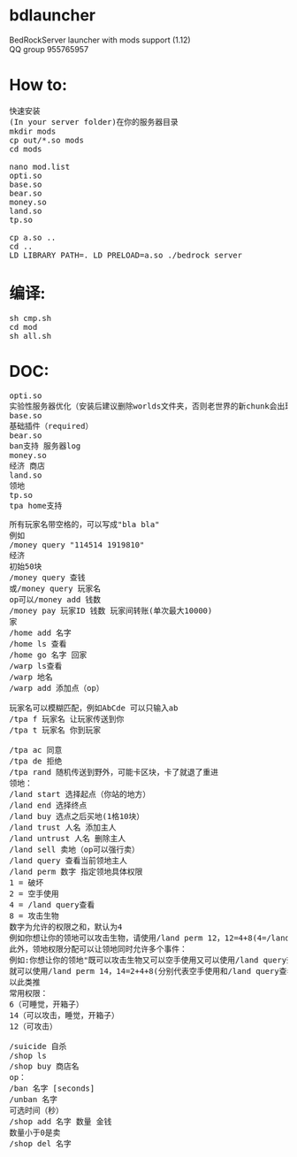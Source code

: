 # bdlauncher

BedRockServer launcher with mods support (1.12)
<br>QQ group 955765957

# How to:
<pre>
快速安装
(In your server folder)在你的服务器目录
mkdir mods
cp out/*.so mods
cd mods

nano mod.list
opti.so
base.so
bear.so
money.so
land.so
tp.so

cp a.so ..
cd ..
LD_LIBRARY_PATH=. LD_PRELOAD=a.so ./bedrock_server
</pre>
# 编译:
<pre>
sh cmp.sh
cd mod
sh all.sh
</pre>
# DOC:
<pre>
opti.so
实验性服务器优化（安装后建议删除worlds文件夹，否则老世界的新chunk会出现地形bug）
base.so
基础插件（required）
bear.so
ban支持 服务器log
money.so
经济 商店
land.so
领地
tp.so
tpa home支持
</pre>
<pre>
所有玩家名带空格的，可以写成"bla bla"
例如
/money query "114514 1919810"
经济
初始50块
/money query 查钱
或/money query 玩家名
op可以/money add 钱数
/money pay 玩家ID 钱数 玩家间转账(单次最大10000)
家
/home add 名字
/home ls 查看
/home go 名字 回家
/warp ls查看
/warp 地名
/warp add 添加点（op）

玩家名可以模糊匹配，例如AbCde 可以只输入ab
/tpa f 玩家名 让玩家传送到你
/tpa t 玩家名 你到玩家

/tpa ac 同意
/tpa de 拒绝
/tpa rand 随机传送到野外，可能卡区块，卡了就退了重进
领地：
/land start 选择起点（你站的地方）
/land end 选择终点
/land buy 选点之后买地(1格10块）
/land trust 人名 添加主人
/land untrust 人名 删除主人
/land sell 卖地（op可以强行卖）
/land query 查看当前领地主人
/land perm 数字 指定领地具体权限
1 = 破坏
2 = 空手使用
4 = /land query查看
8 = 攻击生物
数字为允许的权限之和，默认为4
例如你想让你的领地可以攻击生物，请使用/land perm 12，12=4+8(4=/land query查看、8=攻击生物)，恢复至初始状态请使用/land perm 4。
此外，领地权限分配可以让领地同时允许多个事件：
例如:你想让你的领地"既可以攻击生物又可以空手使用又可以使用/land query查看"
就可以使用/land perm 14，14=2+4+8(分别代表空手使用和/land query查看和攻击生物)
以此类推
常用权限：
6（可睡觉，开箱子）
14（可以攻击，睡觉，开箱子）
12（可攻击）

/suicide 自杀
/shop ls
/shop buy 商店名
op：
/ban 名字 [seconds]
/unban 名字
可选时间（秒）
/shop add 名字 数量 金钱
数量小于0是卖
/shop del 名字
</pre>
